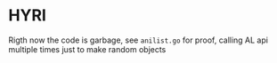 # HYRI

Rigth now the code is garbage, see `anilist.go` for proof,
calling AL api multiple times just to make random objects
